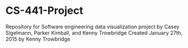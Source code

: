# CS-441-Project
Repository for Software engineering data visualization project by Casey Sigelmann, Parker Kimball, and Kenny Trowbridge
Created January 27th, 2015 by Kenny Trowbridge

